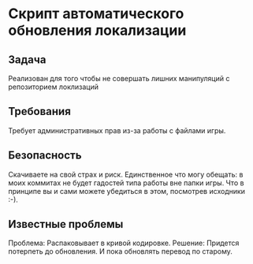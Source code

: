 # Скрипт автоматического обновления локализации

## Задача
Реализован для того чтобы не совершать лишних манипуляций с репозиторием локлизаций

## Требования

Требует административных прав из-за работы с файлами игры.

## Безопасность

Скачиваете на свой страх и риск. 
Единственное что могу обещать: в моих коммитах не будет гадостей типа работы вне папки игры. 
Что в принципе вы и сами можете убедиться в этом, посмотрев исходники :-).

## Известные проблемы

Проблема: Распаковывает в кривой кодировке.
Решение: Придется потерпеть до обновления. И пока обновлять перевод по старому.